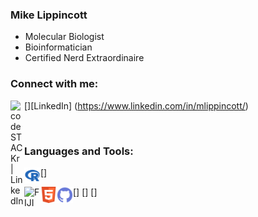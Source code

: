 ### Mike Lippincott
- Molecular Biologist
- Bioinformatician
- Certified Nerd Extraordinaire

### Connect with me:

[<img align="left" alt="codeSTACKr | LinkedIn" width="22px" src="https://cdn.jsdelivr.net/npm/simple-icons@v3/icons/linkedin.svg" />][LinkedIn] (https://www.linkedin.com/in/mlippincott/)


<br />

### Languages and Tools:

[<img align="left" alt="R" width="26px" src="/images/R.png" />]
<!-- [<img align="left" alt="Python" width="26px" src="" />]
[<img align="left" alt="Bash" width="26px" src="" />]
[<img align="left" alt="SQL" width="26px" src="" />]
[<img align="left" alt="Excel" width="26px" src="" />] -->
[<img align="left" alt="FIJI" width="26px" src="https://upload.wikimedia.org/wikipedia/commons/thumb/5/55/FIJI_%28software%29_Logo.svg/1200px-FIJI_%28software%29_Logo.svg.png" />]
[<img align="left" alt="HTML" width="26px" src="/images/HTML.png" />]
[<img align="left" alt="github" width="26px" src="images/github.svg" />]



<br />
<br />
